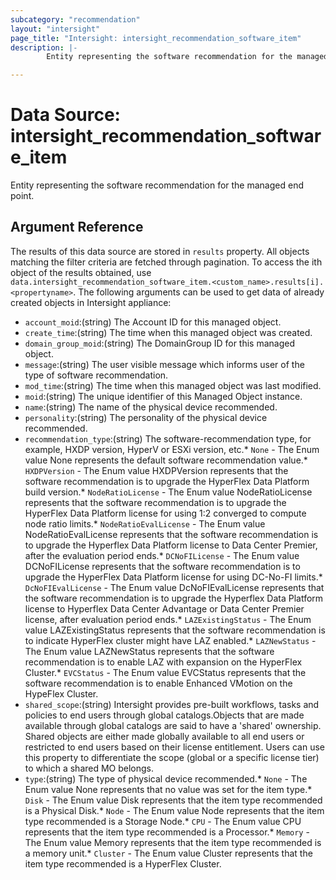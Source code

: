 ```yaml
---
subcategory: "recommendation"
layout: "intersight"
page_title: "Intersight: intersight_recommendation_software_item"
description: |-
        Entity representing the software recommendation for the managed end point.

---
```


# Data Source: intersight_recommendation_software_item
Entity representing the software recommendation for the managed end point.
## Argument Reference
The results of this data source are stored in `results` property.
All objects matching the filter criteria are fetched through pagination.
To access the ith object of the results obtained, use `data.intersight_recommendation_software_item.<custom_name>.results[i].<propertyname>`.
The following arguments can be used to get data of already created objects in Intersight appliance:
* `account_moid`:(string) The Account ID for this managed object. 
* `create_time`:(string) The time when this managed object was created. 
* `domain_group_moid`:(string) The DomainGroup ID for this managed object. 
* `message`:(string) The user visible message which informs user of the type of software recommendation. 
* `mod_time`:(string) The time when this managed object was last modified. 
* `moid`:(string) The unique identifier of this Managed Object instance. 
* `name`:(string) The name of the physical device recommended. 
* `personality`:(string) The personality of the physical device recommended. 
* `recommendation_type`:(string) The software-recommendation type, for example, HXDP version, HyperV or ESXi version, etc.* `None` - The Enum value None represents the default software recommendation value.* `HXDPVersion` - The Enum value HXDPVersion represents that the software recommendation is to upgrade the HyperFlex Data Platform build version.* `NodeRatioLicense` - The Enum value NodeRatioLicense represents that the software recommendation is to upgrade the HyperFlex Data Platform license for using 1:2 converged to compute node ratio limits.* `NodeRatioEvalLicense` - The Enum value NodeRatioEvalLicense represents that the software recommendation is to upgrade the Hyperflex Data Platform license to Data Center Premier, after the evaluation period ends.* `DCNoFILicense` - The Enum value DCNoFILicense represents that the software recommendation is to upgrade the HyperFlex Data Platform license for using DC-No-FI limits.* `DcNoFIEvalLicense` - The Enum value DcNoFIEvalLicense represents that the software recommendation is to upgrade the Hyperflex Data Platform license to Hyperflex Data Center Advantage or Data Center Premier license, after evaluation period ends.* `LAZExistingStatus` - The Enum value LAZExistingStatus represents that the software recommendation is to indicate HyperFlex cluster might have LAZ enabled.* `LAZNewStatus` - The Enum value LAZNewStatus represents that the software recommendation is to enable LAZ with expansion on the HyperFlex Cluster.* `EVCStatus` - The Enum value EVCStatus represents that the software recommendation is to enable Enhanced VMotion on the HypeFlex Cluster. 
* `shared_scope`:(string) Intersight provides pre-built workflows, tasks and policies to end users through global catalogs.Objects that are made available through global catalogs are said to have a 'shared' ownership. Shared objects are either made globally available to all end users or restricted to end users based on their license entitlement. Users can use this property to differentiate the scope (global or a specific license tier) to which a shared MO belongs. 
* `type`:(string) The type of physical device recommended.* `None` - The Enum value None represents that no value was set for the item type.* `Disk` - The Enum value Disk represents that the item type recommended is a Physical Disk.* `Node` - The Enum value Node represents that the item type recommended is a Storage Node.* `CPU` - The Enum value CPU represents that the item type recommended is a Processor.* `Memory` - The Enum value Memory represents that the item type recommended is a memory unit.* `Cluster` - The Enum value Cluster represents that the item type recommended is a HyperFlex Cluster. 
 
